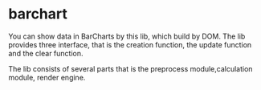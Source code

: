 barchart
========

You can show data in BarCharts by this lib, which build by DOM.
The lib provides three interface, that is the creation function, the update function and the clear function.

The lib consists of several parts that is the preprocess module,calculation module, render engine.
